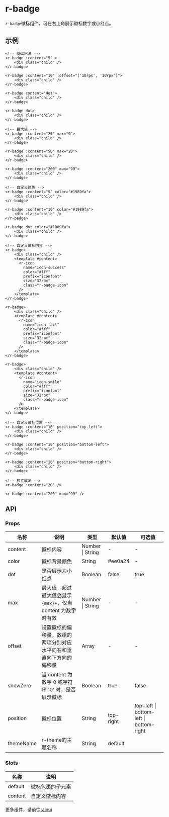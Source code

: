 # r-badge

`r-badge`徽标组件，可在右上角展示徽标数字或小红点。

## 示例

```vue
<!-- 基础用法 -->
<r-badge :content="5" >
    <div class="child" />
</r-badge>

<r-badge :content="10" :offset="['10rpx', '10rpx']">
    <div class="child" />
</r-badge>

<r-badge content="Hot">
    <div class="child" />
</r-badge>

<r-badge dot>
    <div class="child" />
</r-badge>

<!-- 最大值 -->
<r-badge :content="20" max="9">
    <div class="child" />
</r-badge>

<r-badge :content="50" max="20">
    <div class="child" />
</r-badge>

<r-badge :content="200" max="99">
    <div class="child" />
</r-badge>

<!-- 自定义颜色 -->
<r-badge :content="5" color="#1989fa">
    <div class="child" />
</r-badge>

<r-badge :content="10" color="#1989fa">
    <div class="child" />
</r-badge>

<r-badge dot color="#1989fa">
    <div class="child" />
</r-badge>

<!-- 自定义徽标内容 -->
<r-badge>
    <div class="child" />
    <template #content>
      <r-icon
        name="icon-success"
        color="#fff"
        prefix="iconfont"
        size="32rpx"
        class="r-badge-icon"
      />
    </template>
</r-badge>

<r-badge>
    <div class="child" />
    <template #content>
      <r-icon
        name="icon-fail"
        color="#fff"
        prefix="iconfont"
        size="32rpx"
        class="r-badge-icon"
      />
    </template>
</r-badge>

<r-badge>
    <div class="child" />
    <template #content>
      <r-icon
        name="icon-smile"
        color="#fff"
        prefix="iconfont"
        size="32rpx"
        class="r-badge-icon"
      />
    </template>
</r-badge>

<!-- 自定义徽标位置 -->
<r-badge :content="10" position="top-left">
    <div class="child" />
</r-badge>

<r-badge :content="10" position="bottom-left">
    <div class="child" />
</r-badge>

<r-badge :content="10" position="bottom-right">
    <div class="child" />
</r-badge>

<!-- 独立展示 -->
<r-badge :content="20" />

<r-badge :content="200" max="99" />
```



## API

### Props

| 名称      | 说明                                                         | 类型             | 默认值    | 可选值                                   |
| --------- | ------------------------------------------------------------ | ---------------- | --------- | ---------------------------------------- |
| content   | 徽标内容                                                     | Number \| String | -         | -                                        |
| color     | 徽标背景颜色                                                 | String           | #ee0a24   | -                                        |
| dot       | 是否展示为小红点                                             | Boolean          | false     | true                                     |
| max       | 最大值，超过最大值会显示 `{max}+`，仅当 content 为数字时有效 | Number \| String | -         | -                                        |
| offset    | 设置徽标的偏移量，数组的两项分别对应水平向右和垂直向下方向的偏移量 | Array            | -         | -                                        |
| showZero  | 当 content 为数字 0 或字符串 '0' 时，是否展示徽标            | Boolean          | true      | false                                    |
| position  | 徽标位置                                                     | String           | top-right | top-left \| bottom-left  \| bottom-right |
| themeName | r-theme的主题名称                                            | String           | default   |                                          |

### Slots

| 名称    | 说明             |
| ------- | ---------------- |
| default | 徽标包裹的子元素 |
| content | 自定义徽标内容   |


更多组件，请前往[rainui](https://ext.dcloud.net.cn/plugin?id=19701)
